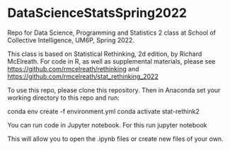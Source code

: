 # DataScienceStatsSpring2022
Repo for Data Science, Programming and Statistics 2 class at School of Collective Intelligence, UM6P, Spring 2022.

This class is based on Statistical Rethinking, 2d edition, by Richard McElreath.
For code in R, as well as supplemental materials, please see https://github.com/rmcelreath/rethinking and https://github.com/rmcelreath/stat_rethinking_2022

To use this repo, please clone this repository. Then in Anaconda set your working directory to this repo and run:

conda env create -f environment.yml
conda activate stat-rethink2

You can run code in Jupyter notebook. For this run
jupyter notebook

This will allow you to open the .ipynb files or create new files of your own.

